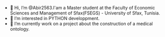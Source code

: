 - 👋 Hi, I’m @Abir2563.I'am a Master student at the Faculty of Economic Sciences and Management of Sfax(FSEGS) -
University of Sfax, Tunisia.
- 👀 I’m interested in PYTHON developpment.
- 🌱 I’m currently work on a project about the construction of a medical ontology.


<!---
Abir2563/Abir2563 is a ✨ special ✨ repository because its `README.md` (this file) appears on your GitHub profile.
You can click the Preview link to take a look at your changes.
--->
